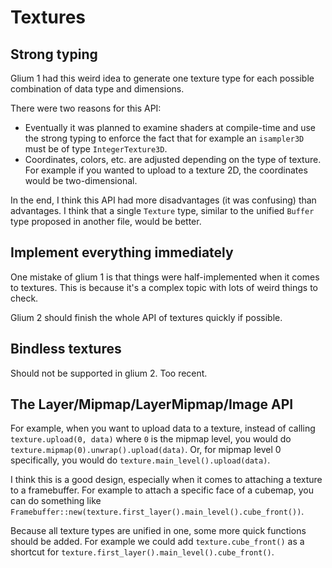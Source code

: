 # Textures

## Strong typing

Glium 1 had this weird idea to generate one texture type for each possible combination of
data type and dimensions.

There were two reasons for this API:

- Eventually it was planned to examine shaders at compile-time and use the strong typing to enforce
  the fact that for example an `isampler3D` must be of type `IntegerTexture3D`.
- Coordinates, colors, etc. are adjusted depending on the type of texture. For example if you
  wanted to upload to a texture 2D, the coordinates would be two-dimensional. 

In the end, I think this API had more disadvantages (it was confusing) than advantages. I think
that a single `Texture` type, similar to the unified `Buffer` type proposed in another file, would
be better.

## Implement everything immediately 

One mistake of glium 1 is that things were half-implemented when it comes to textures. This is
because it's a complex topic with lots of weird things to check.

Glium 2 should finish the whole API of textures quickly if possible.

## Bindless textures

Should not be supported in glium 2. Too recent.

## The Layer/Mipmap/LayerMipmap/Image API

For example, when you want to upload data to a texture, instead of calling `texture.upload(0, data)`
where `0` is the mipmap level, you would do `texture.mipmap(0).unwrap().upload(data)`. Or, for
mipmap level 0 specifically, you would do `texture.main_level().upload(data)`.

I think this is a good design, especially when it comes to attaching a texture to a framebuffer.
For example to attach a specific face of a cubemap, you can do something like
`Framebuffer::new(texture.first_layer().main_level().cube_front())`.

Because all texture types are unified in one, some more quick functions should be added. For
example we could add `texture.cube_front()` as a shortcut for
`texture.first_layer().main_level().cube_front()`.

